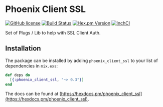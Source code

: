 # Phoenix Client SSL

[![GitHub license](https://img.shields.io/badge/license-MIT-blue.svg)](https://raw.githubusercontent.com/jshmrtn/phoenix-client-ssl/master/LICENSE)
[![Build Status](https://travis-ci.org/jshmrtn/phoenix-client-ssl.svg?branch=master)](https://travis-ci.org/jshmrtn/phoenix-client-ssl)
[![Hex.pm Version](https://img.shields.io/hexpm/v/phoenix_client_ssl.svg?style=flat)](https://hex.pm/packages/phoenix_client_ssl)
[![InchCI](https://inch-ci.org/github/jshmrtn/phoenix-client-ssl.svg?branch=master)](https://inch-ci.org/github/jshmrtn/phoenix-client-ssl)


Set of Plugs / Lib to help with SSL Client Auth.

## Installation

The package can be installed by adding `phoenix_client_ssl` to your list of dependencies in `mix.exs`:

```elixir
def deps do
  [{:phoenix_client_ssl, "~> 0.3"}]
end
```

The docs can be found at [https://hexdocs.pm/phoenix_client_ssl](https://hexdocs.pm/phoenix_client_ssl).

